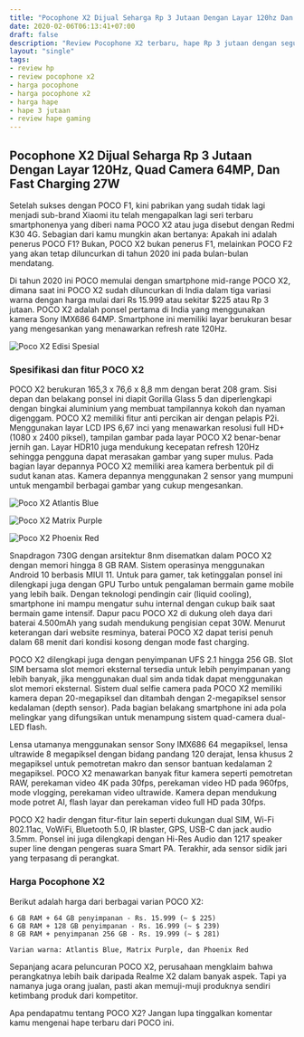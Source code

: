 ```yaml
---
title: "Pocophone X2 Dijual Seharga Rp 3 Jutaan Dengan Layar 120hz Dan Quad Camera 64MP"
date: 2020-02-06T06:13:41+07:00
draft: false
description: "Review Pocophone X2 terbaru, hape Rp 3 jutaan dengan segudang fitur dan spesifikasi yang mumpuni."
layout: "single"
tags:
- review hp
- review pocophone x2
- harga pocophone
- harga pocophone x2
- harga hape
- hape 3 jutaan
- review hape gaming
---
```


## Pocophone X2 Dijual Seharga Rp 3 Jutaan Dengan Layar 120Hz, Quad Camera 64MP, Dan Fast Charging 27W

Setelah sukses dengan POCO F1, kini pabrikan yang sudah tidak lagi menjadi sub-brand Xiaomi itu telah mengapalkan lagi seri terbaru smartphonenya yang diberi nama POCO X2 atau juga disebut dengan Redmi K30 4G. Sebagian dari kamu mungkin akan bertanya: Apakah ini adalah penerus POCO F1? Bukan, POCO X2 bukan penerus F1, melainkan POCO F2 yang akan tetap diluncurkan di tahun 2020 ini pada bulan-bulan mendatang.

Di tahun 2020 ini POCO memulai dengan smartphone mid-range POCO X2, dimana saat ini POCO X2 sudah diluncurkan di India dalam tiga variasi warna dengan harga mulai dari Rs 15.999 atau sekitar $225 atau Rp 3 jutaan. POCO X2 adalah ponsel pertama di India yang menggunakan kamera Sony IMX686 64MP. Smartphone ini memiliki layar berukuran besar yang mengesankan yang menawarkan refresh rate 120Hz.

![Poco X2 Edisi Spesial](../img/pocophone-x2-atau-redmi-k30.jpg)

### Spesifikasi dan fitur POCO X2

POCO X2 berukuran 165,3 x 76,6 x 8,8 mm dengan berat 208 gram. Sisi depan dan belakang ponsel ini diapit Gorilla Glass 5 dan diperlengkapi dengan bingkai aluminium yang membuat tampilannya kokoh dan nyaman digenggam. POCO X2 memiliki fitur anti percikan air dengan pelapis P2i. Menggunakan layar LCD IPS 6,67 inci yang menawarkan resolusi full HD+ (1080 x 2400 piksel), tampilan gambar pada layar POCO X2 benar-benar jernih gan. Layar HDR10 juga mendukung kecepatan refresh 120Hz sehingga pengguna dapat merasakan gambar yang super mulus. Pada bagian layar depannya POCO X2 memiliki area kamera berbentuk pil di sudut kanan atas. Kamera depannya menggunakan 2 sensor yang mumpuni untuk mengambil berbagai gambar yang cukup mengesankan.

![Poco X2 Atlantis Blue](../img/poco-x2-atlantis-blue.jpg)

![Poco X2 Matrix Purple](../img/poco-x2-matrix-purple.jpg)

![Poco X2 Phoenix Red](../img/poco-x2-phoenix-red.jpg)

Snapdragon 730G dengan arsitektur 8nm disematkan dalam POCO X2 dengan memori hingga 8 GB RAM. Sistem operasinya menggunakan Android 10 berbasis MIUI 11. Untuk para gamer, tak ketinggalan ponsel ini dilengkapi juga dengan GPU Turbo untuk pengalaman bermain game mobile yang lebih baik. Dengan teknologi pendingin cair (liquid cooling), smartphone ini mampu mengatur suhu internal dengan cukup baik saat bermain game intensif. Dapur pacu POCO X2 di dukung oleh daya dari baterai 4.500mAh yang sudah mendukung pengisian cepat 30W. Menurut keterangan dari website resminya, baterai POCO X2 dapat terisi penuh dalam 68 menit dari kondisi kosong dengan mode fast charging.

POCO X2 dilengkapi juga dengan penyimpanan UFS 2.1 hingga 256 GB. Slot SIM bersama slot memori eksternal tersedia untuk lebih penyimpanan yang lebih banyak, jika menggunakan dual sim anda tidak dapat menggunakan slot memori eksternal. Sistem dual selfie camera pada POCO X2 memiliki kamera depan 20-megapiksel dan ditambah dengan 2-megapiksel sensor kedalaman (depth sensor). Pada bagian belakang smartphone ini ada pola melingkar yang difungsikan untuk menampung sistem quad-camera dual-LED flash. 

Lensa utamanya menggunakan sensor Sony IMX686 64 megapiksel, lensa ultrawide 8 megapiksel dengan bidang pandang 120 derajat, lensa khusus 2 megapiksel untuk pemotretan makro dan sensor bantuan kedalaman 2 megapiksel. POCO X2 menawarkan banyak fitur kamera seperti pemotretan RAW, perekaman video 4K pada 30fps, perekaman video HD pada 960fps, mode vlogging, perekaman video ultrawide. Kamera depan mendukung mode potret AI, flash layar dan perekaman video full HD pada 30fps.

POCO X2 hadir dengan fitur-fitur lain seperti dukungan dual SIM, Wi-Fi 802.11ac, VoWiFi, Bluetooth 5.0, IR blaster, GPS, USB-C dan jack audio 3.5mm. Ponsel ini juga dilengkapi dengan Hi-Res Audio dan 1217 speaker super line dengan pengeras suara Smart PA. Terakhir, ada sensor sidik jari yang terpasang di perangkat.

### Harga Pocophone X2

Berikut adalah harga dari berbagai varian POCO X2:

    6 GB RAM + 64 GB penyimpanan - Rs. 15.999 (~ $ 225)
    6 GB RAM + 128 GB penyimpanan - Rs. 16.999 (~ $ 239)
    8 GB RAM + penyimpanan 256 GB - Rs. 19.999 (~ $ 281)

    Varian warna: Atlantis Blue, Matrix Purple, dan Phoenix Red

Sepanjang acara peluncuran POCO X2, perusahaan mengklaim bahwa perangkatnya lebih baik daripada Realme X2 dalam banyak aspek. Tapi ya namanya juga orang jualan, pasti akan memuji-muji produknya sendiri ketimbang produk dari kompetitor.

Apa pendapatmu tentang POCO X2? Jangan lupa tinggalkan komentar kamu mengenai hape terbaru dari POCO ini.